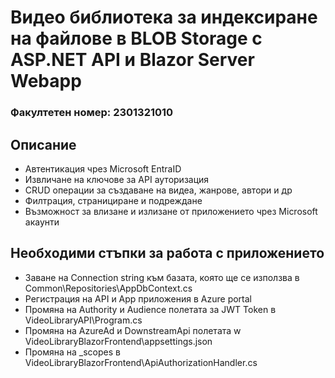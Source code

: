 # Видео библиотека за индексиране на файлове в BLOB Storage с ASP.NET API и Blazor Server Webapp
### Факултетен номер: 2301321010

## Описание
- Автентикация чрез Microsoft EntraID
- Извличане на ключове за API ауторизация
- CRUD операции за създаване на видеа, жанрове, автори и др
- Филтрация, странициране и подреждане
- Възможност за влизане и излизане от приложението чрез Microsoft акаунти

## Необходими стъпки за работа с приложението

- Заване на Connection string към базата, която ще се използва в Common\Repositories\AppDbContext.cs
- Регистрация на API и App приложения в Azure portal
- Промяна на Authority и Audience полетата за JWT Token в VideoLibraryAPI\Program.cs
- Промяна на AzureAd и DownstreamApi полетата w VideoLibraryBlazorFrontend\appsettings.json
- Промяна на _scopes в VideoLibraryBlazorFrontend\ApiAuthorizationHandler.cs

